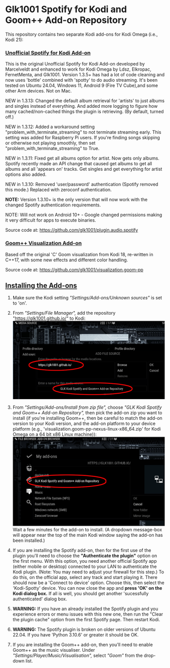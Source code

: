 # Glk1001 Spotify for Kodi and Goom++ Add-on Repository

This repository contains two separate Kodi add-ons for Kodi Omega (i.e., Kodi 21):

### <u>Unofficial Spotify for Kodi Add-on</u>

This is the original Unofficial Spotify for Kodi Add-on developed by Marcelveldt and enhanced to work for Kodi Omega
by Ldsz, Elkropac, FernetMenta, and Glk1001. Version 1.3.5+ has had a lot of code cleaning and now uses 'bottle' combined
with 'spotty' to do audio streaming. It's been tested on Ubuntu 24.04, Windows 11, Android 9 (Fire TV Cube),and some other
Arm devices. Not on Mac.

NEW in 1.3.13: Changed the default album retrieval for 'artists' to just albums and singles instead of everything. And added
more logging to figure how many cached/non-cached things the plugin is retrieving. (By default, turned off.)

NEW in 1.3.12: Added a workaround setting "problem_with_terminate_streaming" to not terminate streaming early. This setting
was added for Raspberry Pi users. If you're finding songs skipping or otherwise not playing smoothly, then set
"problem_with_terminate_streaming" to True.

NEW in 1.3.11: Fixed get all albums option for artist. Now gets only albums. Spotify recently made an API change that caused
get albums to get all albums and all 'appears on' tracks. Get singles and get everything for artist options also added.

NEW in 1.3.10: Removed 'user/password' authentication (Spotify removed this mode.) Replaced with zeroconf authentication.

**NOTE:** Version 1.3.10+ is the only version that will now work with the changed Spotify authentication requirements.

NOTE: Will not work on Android 10+ - Google changed permissions making it very difficult for apps to execute binaries.

Source code at: https://github.com/glk1001/plugin.audio.spotify

### <u>Goom++ Visualization Add-on</u>

Based off the original 'C' Goom visualization from Kodi 18, re-written in C++17, with some new effects
and different color handling.

Source code at: https://github.com/glk1001/visualization.goom-pp


## <u>Installing the Add-ons</u>

1. Make sure the Kodi setting *"Settings/Add-ons/Unknown sources"* is set to 'on'.

1. From *"Settings/File Manager",* add the repository "https://glk1001.github.io/" to Kodi:<br>
![add repo image](README-add-repo.png "Add repo")

1. From *"Settings/Add-ons/Install from zip file",* choose *"GLK Kodi Spotify and Goom++ Add-on Repository",*
then pick the add-on zip you want to install (if you're installing Goom++, then be careful to match the add-on
version to your Kodi version, and the add-on platform to your device platform
(e.g., 'visualization.goom-pp-nexus-linux-x86_64.zip' for Kodi Omega on a 64 bit x86 Linux machine)):<br>
![install from zip image](README-install-from-zip.png "Install from zip")<br>
Wait a few minutes for the add-on to install. (A dropdown message-box will appear near the top of the main Kodi
window saying the add-on has been installed.)

1. If you are installing the Spotify add-on, then for the first use of the plugin you'll need to choose the **"Authenticate
   the plugin"** option on the first menu. With this option, you need another official Spotify app (either mobile or desktop)
   connected to your LAN to authenticate the Kodi plugin. (Note: You may need to adjust your firewall for this step.) To do
   this, on the official app, select any track and start playing it. There should now be a 'Connect to device' option. Choose
   this, then select the 'Kodi-Spotty' device. You can now close the app and **press 'OK' on the Kodi dialog box.** If all is
   well, you should get another 'sucessfully authenticated' dialog box.

1. **WARNING:** If you have an already installed the Spotify plugin and you experience errors or menu issues with this new one,
then run the "Clear the plugin cache" option from the first Spotify page. Then restart Kodi.

1. **WARNING:** The Spotify plugin is broken on older versions of Ubuntu 22.04. If you have 'Python 3.10.6' or greater it should be OK.

1. If you are installing the Goom++ add-on, then you'll need to enable Goom++ as the music visualiser. Under
*"Settings/Player/Music/Visualisation",* select *"Goom"* from the drop-down list.
